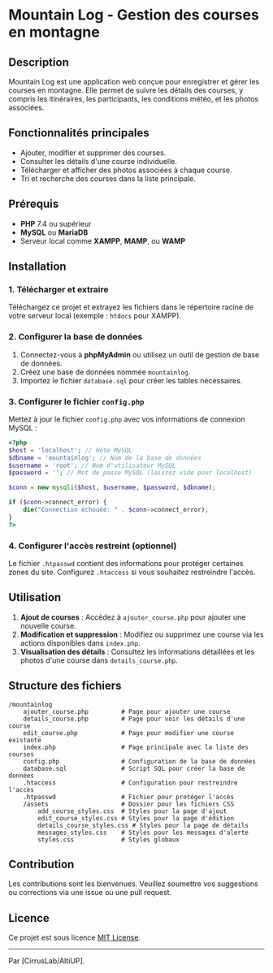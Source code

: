 
# Mountain Log - Gestion des courses en montagne

## Description

Mountain Log est une application web conçue pour enregistrer et gérer les courses en montagne. Elle permet de suivre les détails des courses, y compris les itinéraires, les participants, les conditions météo, et les photos associées.

## Fonctionnalités principales

- Ajouter, modifier et supprimer des courses.
- Consulter les détails d'une course individuelle.
- Télécharger et afficher des photos associées à chaque course.
- Tri et recherche des courses dans la liste principale.

## Prérequis

- **PHP** 7.4 ou supérieur
- **MySQL** ou **MariaDB**
- Serveur local comme **XAMPP**, **MAMP**, ou **WAMP**

## Installation

### 1. Télécharger et extraire

Téléchargez ce projet et extrayez les fichiers dans le répertoire racine de votre serveur local (exemple : `htdocs` pour XAMPP).

### 2. Configurer la base de données

1. Connectez-vous à **phpMyAdmin** ou utilisez un outil de gestion de base de données.
2. Créez une base de données nommée `mountainlog`.
3. Importez le fichier `database.sql` pour créer les tables nécessaires.

### 3. Configurer le fichier `config.php`

Mettez à jour le fichier `config.php` avec vos informations de connexion MySQL :

```php
<?php
$host = 'localhost'; // Hôte MySQL
$dbname = 'mountainlog'; // Nom de la base de données
$username = 'root'; // Nom d'utilisateur MySQL
$password = ''; // Mot de passe MySQL (laissez vide pour localhost)

$conn = new mysqli($host, $username, $password, $dbname);

if ($conn->connect_error) {
    die("Connection échouée: " . $conn->connect_error);
}
?>
```

### 4. Configurer l'accès restreint (optionnel)

Le fichier `.htpasswd` contient des informations pour protéger certaines zones du site. Configurez `.htaccess` si vous souhaitez restreindre l'accès.

## Utilisation

1. **Ajout de courses** : Accédez à `ajouter_course.php` pour ajouter une nouvelle course.
2. **Modification et suppression** : Modifiez ou supprimez une course via les actions disponibles dans `index.php`.
3. **Visualisation des détails** : Consultez les informations détaillées et les photos d'une course dans `details_course.php`.

## Structure des fichiers

```
/mountainlog
    ajouter_course.php         # Page pour ajouter une course
    details_course.php         # Page pour voir les détails d'une course
    edit_course.php            # Page pour modifier une course existante
    index.php                  # Page principale avec la liste des courses
    config.php                 # Configuration de la base de données
    database.sql               # Script SQL pour créer la base de données
    .htaccess                  # Configuration pour restreindre l'accès
    .htpasswd                  # Fichier pour protéger l'accès
    /assets                    # Dossier pour les fichiers CSS
        add_course_styles.css  # Styles pour la page d'ajout
        edit_course_styles.css # Styles pour la page d'édition
        details_course_styles.css # Styles pour la page de détails
        messages_styles.css    # Styles pour les messages d'alerte
        styles.css             # Styles globaux
```

## Contribution

Les contributions sont les bienvenues. Veuillez soumettre vos suggestions ou corrections via une issue ou une pull request.

## Licence

Ce projet est sous licence [MIT License](LICENSE).

---

Par [CirrusLab/AltiUP].

